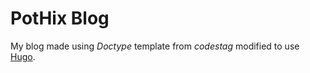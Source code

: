 PotHix Blog
===========

My blog made using _Doctype_ template from _codestag_ modified to use [Hugo](http://gohugo.io).
